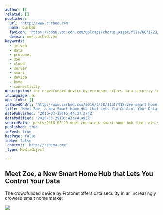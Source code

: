 ```yaml
---
author: []
related: []
publisher:
  url: 'http://www.curbed.com'
  name: Curbed
  favicon: 'https://cdn0.vox-cdn.com/uploads/chorus_asset/file/6071723/favicon__1_.0.ico'
  domain: www.curbed.com
keywords:
  - jelveh
  - data
  - protonet
  - zoe
  - cloud
  - server
  - smart
  - device
  - home
  - connectivity
description: The crowdfunded device by Protonet offers data security in an increasingly crowded smart home market
inLanguage: en
app_links: []
isBasedOnUrl: 'http://www.curbed.com/2016/3/28/11317418/zoe-smart-home-technology-hub-data-privacy'
title: 'Meet Zoe, a New Smart Home Hub that Lets You Control Your Data'
datePublished: '2016-03-29T05:44:37.274Z'
dateModified: '2016-03-29T05:43:44.495Z'
sourcePath: _posts/2016-03-29-meet-zoe-a-new-smart-home-hub-that-lets-you-control-your-da.md
published: true
inFeed: true
hasPage: false
inNav: false
_context: 'http://schema.org'
_type: MediaObject

---
```

<article style=""><h1>Meet Zoe, a New Smart Home Hub that Lets You Control Your Data</h1><p>The crowdfunded device by Protonet offers data security in an increasingly crowded smart home market</p><img src="https://cdn0.vox-cdn.com/uploads/chorus_image/image/49147175/AP_98232249184.0.0.jpg" /></article>